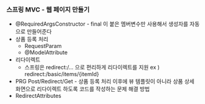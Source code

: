 ### 스프링 MVC - 웹 페이지 만들기
* @RequiredArgsConstructor - final 이 붙은 멤버변수만 사용해서 생성자를 자동으로 만들어준다
* 상품 등록 처리
  * RequestParam
  * @ModelAttribute
* 리다이렉트
  * 스프링은 redirect:/... 으로 편리하게 리다이렉트를 지원 ex ) redirect:/basic/items/{itemId}
* PRG Post/Redirect/Get - 상품 등록 처리 이후에 뷰 템플릿이 아니라 상품 상세 화면으로 리다이렉트 하도록 코드를 작성하는 문제 해결 방법
* RedirectAttributes
